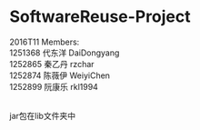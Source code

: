 # SoftwareReuse-Project
2016T11
Members:<br>
1251368  代东洋  DaiDongyang<br>
1252865  秦乙丹  rzchar<br>
1252874  陈薇伊  WeiyiChen<br>
1252899  阮康乐  rkl1994

<br> jar包在lib文件夹中
